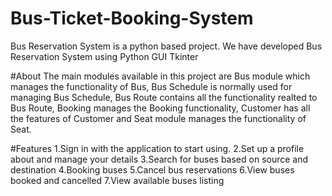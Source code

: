 # Bus-Ticket-Booking-System
Bus Reservation System is a python based project. We have developed Bus Reservation System using Python GUI Tkinter

#About
The main modules available in this project are Bus module which manages the functionality of Bus, Bus Schedule is normally used for managing Bus Schedule, Bus Route contains all the functionality realted to Bus Route, Booking manages the Booking functionality, Customer has all the features of Customer and Seat module manages the functionality of Seat.

#Features
1.Sign in with the application to start using.
2.Set up a profile about and manage your details
3.Search for buses based on source and destination
4.Booking buses
5.Cancel bus reservations
6.View buses booked and cancelled
7.View available buses listing
